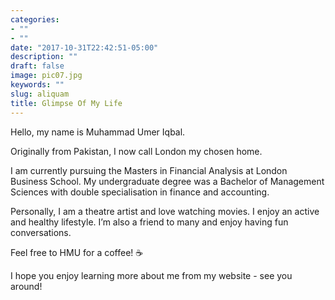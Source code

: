 ```yaml
---
categories:
- ""
- ""
date: "2017-10-31T22:42:51-05:00"
description: ""
draft: false
image: pic07.jpg
keywords: ""
slug: aliquam
title: Glimpse Of My Life
---
```


Hello, my name is Muhammad Umer Iqbal. 

Originally from Pakistan, I now call London my chosen home. 

I am currently pursuing the Masters in Financial Analysis at London Business School. My undergraduate degree was a Bachelor of Management Sciences with double specialisation in finance and accounting. 

Personally, I am a theatre artist and love watching movies. I enjoy an active and healthy lifestyle. I’m also a friend to many and enjoy having fun conversations. 

Feel free to HMU for a coffee! ☕️ 

I hope you enjoy learning more about me from my website - see you around!